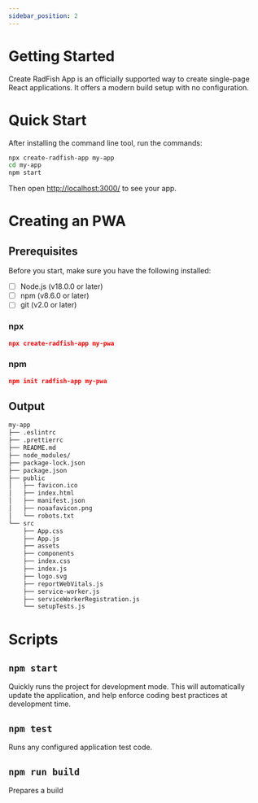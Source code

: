 ```yaml
---
sidebar_position: 2
---
```


# Getting Started

Create RadFish App is an officially supported way to create single-page React applications. It offers a modern build setup with no configuration.

# Quick Start

After installing the command line tool, run the commands:

```bash
npx create-radfish-app my-app
cd my-app
npm start
```

Then open [http://localhost:3000/](http://localhost:3000/) to see your app.

# Creating an PWA

## Prerequisites

Before you start, make sure you have the following installed:

- [ ] Node.js (v18.0.0 or later)
- [ ] npm (v8.6.0 or later)
- [ ] git (v2.0 or later)

### npx

```json
npx create-radfish-app my-pwa
```

### npm

```json
npm init radfish-app my-pwa
```

## Output

```bash
my-app
├── .eslintrc
├── .prettierrc
├── README.md
├── node_modules/
├── package-lock.json
├── package.json
├── public
│   ├── favicon.ico
│   ├── index.html
│   ├── manifest.json
│   ├── noaafavicon.png
│   └── robots.txt
└── src
    ├── App.css
    ├── App.js
    ├── assets
    ├── components
    ├── index.css
    ├── index.js
    ├── logo.svg
    ├── reportWebVitals.js
    ├── service-worker.js
    ├── serviceWorkerRegistration.js
    └── setupTests.js
```

# Scripts

## `npm start`

Quickly runs the project for development mode. This will automatically update the application, and help enforce coding best practices at development time.

## `npm test`

Runs any configured application test code.

## `npm run build`

Prepares a build
